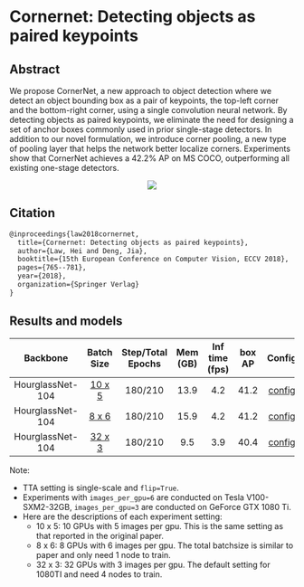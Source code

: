# Cornernet: Detecting objects as paired keypoints

## Abstract

<!-- [ABSTRACT] -->

We propose CornerNet, a new approach to object detection where we detect an object bounding box as a pair of keypoints, the top-left corner and the bottom-right corner, using a single convolution neural network. By detecting objects as paired keypoints, we eliminate the need for designing a set of anchor boxes commonly used in prior single-stage detectors. In addition to our novel formulation, we introduce corner pooling, a new type of pooling layer that helps the network better localize corners. Experiments show that CornerNet achieves a 42.2% AP on MS COCO, outperforming all existing one-stage detectors.

<!-- [IMAGE] -->
<div align=center>
<img src="https://user-images.githubusercontent.com/40661020/143876061-4de20768-c812-4b97-b089-944d8db91ca2.png"/>
</div>

<!-- [PAPER_TITLE: Cornernet: Detecting objects as paired keypoints] -->
<!-- [PAPER_URL: https://arxiv.org/abs/1808.01244] -->

## Citation

<!-- [ALGORITHM] -->

```latex
@inproceedings{law2018cornernet,
  title={Cornernet: Detecting objects as paired keypoints},
  author={Law, Hei and Deng, Jia},
  booktitle={15th European Conference on Computer Vision, ECCV 2018},
  pages={765--781},
  year={2018},
  organization={Springer Verlag}
}
```

## Results and models

|     Backbone     |                         Batch Size                          | Step/Total Epochs | Mem (GB) | Inf time (fps) | box AP |                                                              Config                                                               |                                                                                                                                                                                       Download                                                                                                                                                                                       |
| :--------------: | :---------------------------------------------------------: | :---------------: | :------: | :------------: | :----: | :-------------------------------------------------------------------------------------------------------------------------------: | :----------------------------------------------------------------------------------------------------------------------------------------------------------------------------------------------------------------------------------------------------------------------------------------------------------------------------------------------------------------------------------: |
| HourglassNet-104 | [10 x 5](./cornernet_hourglass104_mstest_10x5_210e_coco.py) |      180/210      |   13.9   |      4.2       |  41.2  | [config](https://github.com/open-mmlab/mmdetection/tree/master/configs/cornernet/cornernet_hourglass104_mstest_10x5_210e_coco.py) | [model](https://download.openmmlab.com/mmdetection/v2.0/cornernet/cornernet_hourglass104_mstest_10x5_210e_coco/cornernet_hourglass104_mstest_10x5_210e_coco_20200824_185720-5fefbf1c.pth) &#124; [log](https://download.openmmlab.com/mmdetection/v2.0/cornernet/cornernet_hourglass104_mstest_10x5_210e_coco/cornernet_hourglass104_mstest_10x5_210e_coco_20200824_185720.log.json) |
| HourglassNet-104 |  [8 x 6](./cornernet_hourglass104_mstest_8x6_210e_coco.py)  |      180/210      |   15.9   |      4.2       |  41.2  | [config](https://github.com/open-mmlab/mmdetection/tree/master/configs/cornernet/cornernet_hourglass104_mstest_8x6_210e_coco.py)  |   [model](https://download.openmmlab.com/mmdetection/v2.0/cornernet/cornernet_hourglass104_mstest_8x6_210e_coco/cornernet_hourglass104_mstest_8x6_210e_coco_20200825_150618-79b44c30.pth) &#124; [log](https://download.openmmlab.com/mmdetection/v2.0/cornernet/cornernet_hourglass104_mstest_8x6_210e_coco/cornernet_hourglass104_mstest_8x6_210e_coco_20200825_150618.log.json)   |
| HourglassNet-104 | [32 x 3](./cornernet_hourglass104_mstest_32x3_210e_coco.py) |      180/210      |   9.5    |      3.9       |  40.4  | [config](https://github.com/open-mmlab/mmdetection/tree/master/configs/cornernet/cornernet_hourglass104_mstest_32x3_210e_coco.py) | [model](https://download.openmmlab.com/mmdetection/v2.0/cornernet/cornernet_hourglass104_mstest_32x3_210e_coco/cornernet_hourglass104_mstest_32x3_210e_coco_20200819_203110-1efaea91.pth) &#124; [log](https://download.openmmlab.com/mmdetection/v2.0/cornernet/cornernet_hourglass104_mstest_32x3_210e_coco/cornernet_hourglass104_mstest_32x3_210e_coco_20200819_203110.log.json) |

Note:

- TTA setting is single-scale and `flip=True`.
- Experiments with `images_per_gpu=6` are conducted on Tesla V100-SXM2-32GB, `images_per_gpu=3` are conducted on GeForce GTX 1080 Ti.
- Here are the descriptions of each experiment setting:
  - 10 x 5: 10 GPUs with 5 images per gpu. This is the same setting as that reported in the original paper.
  - 8 x 6: 8 GPUs with 6 images per gpu. The total batchsize is similar to paper and only need 1 node to train.
  - 32 x 3: 32 GPUs with 3 images per gpu. The default setting for 1080TI and need 4 nodes to train.
